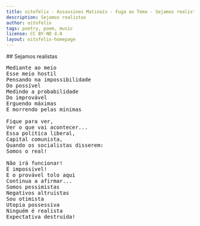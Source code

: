 ```yaml
---
title: oitofelix - Assassinos Matinais - Fuga ao Tema - Sejamos realistas
description: Sejamos realistas
author: oitofelix
tags: poetry, poem, music
license: CC BY-ND 4.0
layout: oitofelix-homepage
---
```

<div id="markdown" markdown="1">
## Sejamos realistas

<pre class="poem">
Mediante ao meio
Esse meio hostil
Pensando na impossibilidade
Do possível
Medindo a probabilidade
Do improvável
Erguendo máximas
E morrendo pelas mínimas

Fique para ver,
Ver o que vai acontecer...
Essa política liberal,
Capital comunista,
Quando os socialistas disserem:
Somos o real!

Não irá funcionar!
É impossível!
E o provável tolo aqui
Continua a afirmar...
Somos pessimistas
Negativos altruístas
Sou otimista
Utopia possessiva
Ninguém é realista
Expectativa destruída!
</pre>

</div>
